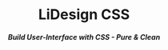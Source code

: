 <div align="center">

</div>

<h1 align="center">LiDesign CSS</h1>

<h5 align="center">
  Build User-Interface with CSS - Pure & Clean
</h5>


